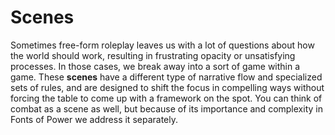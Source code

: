 # Scenes
Sometimes free-form roleplay leaves us with a lot of questions about how the world should work, resulting in frustrating opacity or unsatisfying processes. In those cases, we break away into a sort of game within a game. These **scenes** have a different type of narrative flow and specialized sets of rules, and are designed to shift the focus in compelling ways without forcing the table to come up with a framework on the spot. You can think of combat as a scene as well, but because of its importance and complexity in Fonts of Power we address it separately.
